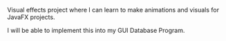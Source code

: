 Visual effects project where I can learn to make animations and visuals for JavaFX projects.

I will be able to implement this into my GUI Database Program.
